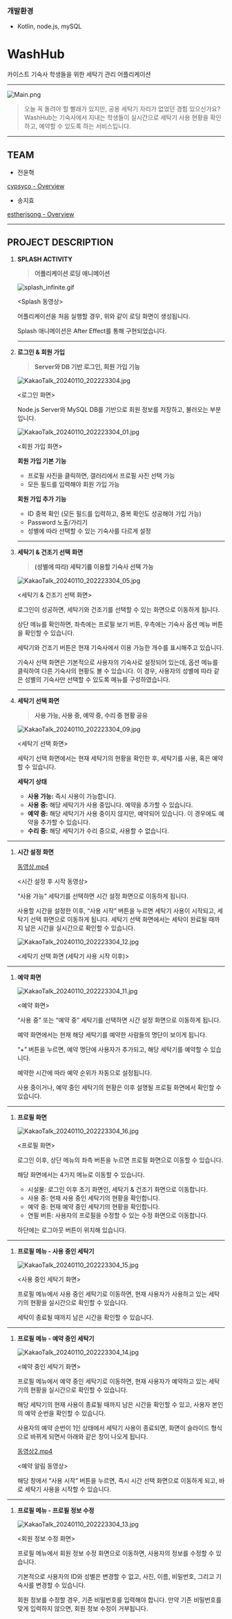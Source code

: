 ### 개발환경

- Kotlin, node.js, mySQL

# WashHub

카이스트 기숙사 학생들을 위한 세탁기 관리 어플리케이션

---

![Main.png](https://prod-files-secure.s3.us-west-2.amazonaws.com/f6cb388f-3934-47d6-9928-26d2e10eb0fc/5653668c-68f7-4229-ad60-bf5786c3fd02/Main.png)

> 오늘 꼭 돌려야 할 빨래가 있지만, 공용 세탁기 자리가 없었던 경험 있으신가요? WashHub는 기숙사에서 지내는 학생들이 실시간으로 세탁기 사용 현황을 확인하고, 예약할 수 있도록 하는 서비스입니다.
> 

---

## TEAM

- 전윤혁

[cypsyco - Overview](https://github.com/cypsyco)

- 송지효

[estherjsong - Overview](https://github.com/estherjsong)

---

## PROJECT DESCRIPTION

1. **SPLASH ACTIVITY**
    
    > **어플리케이션 로딩 애니메이션**
    > 
    
    ![splash_infinite.gif](https://prod-files-secure.s3.us-west-2.amazonaws.com/f6cb388f-3934-47d6-9928-26d2e10eb0fc/0747bd71-a7d4-48c2-a0f4-c163208200c7/splash_infinite.gif)
    
    <Splash 동영상>
    
    어플리케이션을 처음 실행할 경우, 위와 같이 로딩 화면이 생성됩니다.
    
    Splash 애니메이션은 After Effect를 통해 구현되었습니다.
    
    ---
    
2. **로그인 & 회원 가입** 
    
    > **Server와 DB 기반 로그인, 회원 가입 기능**
    > 
    
    ![KakaoTalk_20240110_202223304.jpg](https://prod-files-secure.s3.us-west-2.amazonaws.com/f6cb388f-3934-47d6-9928-26d2e10eb0fc/59e73150-e5f9-44a8-9e13-27dfa87b6067/KakaoTalk_20240110_202223304.jpg)
    
    <로그인 화면>
    
    Node.js Server와 MySQL DB를 기반으로 회원 정보를 저장하고, 불러오는 부분입니다.
    
    ![KakaoTalk_20240110_202223304_01.jpg](https://prod-files-secure.s3.us-west-2.amazonaws.com/f6cb388f-3934-47d6-9928-26d2e10eb0fc/52a85232-2a6d-4b03-a81e-b27d68215e94/KakaoTalk_20240110_202223304_01.jpg)
    
    <회원 가입 화면>
    
    **회원 가입 기본 기능**
    
    - 프로필 사진을 클릭하면, 갤러리에서 프로필 사진 선택 가능
    - 모든 필드를 입력해야 회원 가입 가능
    
    **회원 가입 추가 기능**
    
    - ID 중복 확인 (모든 필드를 입력하고, 중복 확인도 성공해야 가입 가능)
    - Password 노출/가리기
    - 성별에 따라 선택할 수 있는 기숙사를 다르게 설정
    
    ---
    

1. **세탁기 & 건조기 선택 화면**
    
    > **(성별에 따라) 세탁기를 이용할 기숙사 선택 가능**
    > 
    
    ![KakaoTalk_20240110_202223304_05.jpg](https://prod-files-secure.s3.us-west-2.amazonaws.com/f6cb388f-3934-47d6-9928-26d2e10eb0fc/7a54788b-b73c-4ce8-85c5-e8e826db953b/KakaoTalk_20240110_202223304_05.jpg)
    
    <세탁기 & 건조기 선택 화면>
    
    로그인이 성공하면, 세탁기와 건조기를 선택할 수 있는 화면으로 이동하게 됩니다.
    
    상단 메뉴를 확인하면, 좌측에는 프로필 보기 버튼, 우측에는 기숙사 옵션 메뉴 버튼을 확인할 수 있습니다.
    
    세탁기와 건조기 버튼은 현재 기숙사에서 이용 가능한 개수를 표시해주고 있습니다.
    
    기숙사 선택 화면은 기본적으로 사용자의 기숙사로 설정되어 있는데, 옵션 메뉴를 클릭하여 다른 기숙사의 현황도 볼 수 있습니다. 이 경우, 사용자의 성별에 따라 같은 성별의 기숙사만 선택할 수 있도록 메뉴를 구성하였습니다.
    
    ---
    

1. **세탁기 선택 화면**
    
    > **사용 가능, 사용 중, 예약 중, 수리 중 현황 공유**
    > 
    
    ![KakaoTalk_20240110_202223304_09.jpg](https://prod-files-secure.s3.us-west-2.amazonaws.com/f6cb388f-3934-47d6-9928-26d2e10eb0fc/6419e6d8-0498-4f3a-aa5b-daeafb7a4416/KakaoTalk_20240110_202223304_09.jpg)
    
    <세탁기 선택 화면>
    
    세탁기 선택 화면에서는 현재 세탁기의 현황을 확인한 후, 세탁기를 사용, 혹은 예약할 수 있습니다.
    
    **세탁기 상태**
    
    - **사용 가능:** 즉시 사용이 가능합니다.
    - **사용 중:** 해당 세탁기가 사용 중입니다. 예약을 추가할 수 있습니다.
    - **예약 중:** 해당 세탁기가 사용 중이지 않지만, 예약되어 있습니다. 이 경우에도 예약을 추가할 수 있습니다.
    - **수리 중:** 해당 세탁기가 수리 중으로, 사용할 수 없습니다.
    

---

1. **시간 설정 화면**
    
    
    [동영상.mp4](https://prod-files-secure.s3.us-west-2.amazonaws.com/f6cb388f-3934-47d6-9928-26d2e10eb0fc/a6fa4d49-e58c-45bb-b5ed-76c042db8a8b/%EB%8F%99%EC%98%81%EC%83%81.mp4)
    
    <시간 설정 후 시작 동영상>
    
    “사용 가능” 세탁기를 선택하면 시간 설정 화면으로 이동하게 됩니다.
    
    사용할 시간을 설정한 이후, “사용 시작” 버튼을 누르면 세탁기 사용이 시작되고, 세탁기 선택 화면으로 이동하게 됩니다. 세탁기 선택 화면에서는 세탁이 완료될 때까지 남은 시간을 실시간으로 확인할 수 있습니다.
    
    ![KakaoTalk_20240110_202223304_12.jpg](https://prod-files-secure.s3.us-west-2.amazonaws.com/f6cb388f-3934-47d6-9928-26d2e10eb0fc/4868b87c-2f53-4375-b60f-22553f853ee3/KakaoTalk_20240110_202223304_12.jpg)
    
    <세탁기 선택 화면 (세탁기 사용 시작 이후)>
    

---

1. **예약 화면**
    
    
    ![KakaoTalk_20240110_202223304_11.jpg](https://prod-files-secure.s3.us-west-2.amazonaws.com/f6cb388f-3934-47d6-9928-26d2e10eb0fc/2703ec70-877d-47bf-8027-e1b17f7fe807/KakaoTalk_20240110_202223304_11.jpg)
    
    <예약 화면>
    
    “사용 중” 또는 “예약 중” 세탁기를 선택하면 시간 설정 화면으로 이동하게 됩니다.
    
    예약 화면에서는 현재 해당 세탁기를 예약한 사람들의 명단이 보이게 됩니다.
    
    “+” 버튼을 누르면, 예약 명단에 사용자가 추가되고, 해당 세탁기를 예약할 수 있습니다.
    
    예약한 시간에 따라 예약 순위가 자동으로 설정됩니다.
    
    사용 중이거나, 예약 중인 세탁기의 현황은 이후 설명될 프로필 화면에서 확인할 수 있습니다.
    

---

1. **프로필 화면**
    
    
    ![KakaoTalk_20240110_202223304_16.jpg](https://prod-files-secure.s3.us-west-2.amazonaws.com/f6cb388f-3934-47d6-9928-26d2e10eb0fc/1be97296-ead7-4a4b-b9b0-cbe76da06c7f/KakaoTalk_20240110_202223304_16.jpg)
    
    <프로필 화면>
    
    로그인 이후, 상단 메뉴의 좌측 버튼을 누르면 프로필 화면으로 이동할 수 있습니다.
    
    해당 화면에서는 4가지 메뉴로 이동할 수 있습니다.
    
    - 시설물: 로그인 이후 초기 화면인, 세탁기 & 건조기 화면으로 이동합니다.
    - 사용 중: 현재 사용 중인 세탁기의 현황을 확인합니다.
    - 예약 중: 현재 예약 중인 세탁기의 현황을 확인합니다.
    - 연필 버튼: 사용자의 프로필을 수정할 수 있는 수정 화면으로 이동합니다.
    
    하단에는 로그아웃 버튼이 위치해 있습니다.
    

---

1. **프로필 메뉴 - 사용 중인 세탁기**
    
    
    ![KakaoTalk_20240110_202223304_15.jpg](https://prod-files-secure.s3.us-west-2.amazonaws.com/f6cb388f-3934-47d6-9928-26d2e10eb0fc/71604c52-c77d-41cb-a24b-9acdd8b0ba12/KakaoTalk_20240110_202223304_15.jpg)
    
    <사용 중인 세탁기 화면>
    
    프로필 메뉴에서 사용 중인 세탁기로 이동하면, 현재 사용자가 사용하고 있는 세탁기의 현황을 실시간으로 확인할 수 있습니다.
    
    세탁이 종료될 때까지 남은 시간을 확인할 수 있습니다.
    

---

1. **프로필 메뉴 - 예약 중인 세탁기**
    
    
    ![KakaoTalk_20240110_202223304_14.jpg](https://prod-files-secure.s3.us-west-2.amazonaws.com/f6cb388f-3934-47d6-9928-26d2e10eb0fc/cc7633fa-7974-42c9-9d72-d654c6279007/KakaoTalk_20240110_202223304_14.jpg)
    
    <예약 중인 세탁기 화면>
    
    프로필 메뉴에서 예약 중인 세탁기로 이동하면, 현재 사용자가 예약하고 있는 세탁기의 현황을 실시간으로 확인할 수 있습니다.
    
    해당 세탁기의 현재 사용이 종료될 때까지 남은 시간을 확인할 수 있고, 사용자 본인의 예약 순번을 확인할 수 있습니다.
    
    사용자의 예약 순번이 1인 상태에서 세탁기 사용이 종료되면, 화면이 슬라이드 형식으로 바뀌게 되면서 아래와 같은 창이 나오게 됩니다.
    
    [동영상2.mp4](https://prod-files-secure.s3.us-west-2.amazonaws.com/f6cb388f-3934-47d6-9928-26d2e10eb0fc/bb52c460-8c4c-4088-a124-c94056663d47/%EB%8F%99%EC%98%81%EC%83%812.mp4)
    
    <예약 알림 동영상>
    
    해당 창에서 “사용 시작” 버튼을 누르면, 즉시 시간 선택 화면으로 이동하게 되고, 바로 세탁기 사용을 시작할 수 있습니다.
    

---

1. **프로필 메뉴 - 프로필 정보 수정**
    
    
    ![KakaoTalk_20240110_202223304_13.jpg](https://prod-files-secure.s3.us-west-2.amazonaws.com/f6cb388f-3934-47d6-9928-26d2e10eb0fc/fdedddf0-7106-40a3-a47a-1ea00c6e1b2b/KakaoTalk_20240110_202223304_13.jpg)
    
    <회원 정보 수정 화면>
    
    프로필 메뉴에서 회원 정보 수정 화면으로 이동하면, 사용자의 정보를 수정할 수 있습니다.
    
    기본적으로 사용자의 ID와 성별은 변경할 수 없고, 사진, 이름, 비밀번호, 그리고 기숙사를 변경할 수 있습니다.
    
    회원 정보를 수정할 경우, 기존 비밀번호를 입력해야 합니다. 만약 기존 비밀번호를 맞게 입력하지 않으면, 회원 정보 수정이 거부됩니다.
